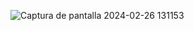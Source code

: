 ![Captura de pantalla 2024-02-26 131153](https://github.com/MC4MP02/calculatorJS/assets/115901121/935ef456-4e45-4209-8a4f-a8c9137d3451)
